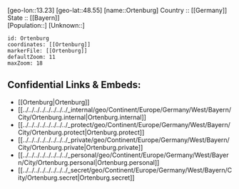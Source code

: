 ﻿---
location: [48.55,13.23] 
mapzoom: [7,12] 
mapmarker: city 
type: City
tags:
- geo/City


SpocWebEntityId: 33146
isDeleted: false
confidential: public

---
[geo-lon::13.23] 
[geo-lat::48.55] 
[name::Ortenburg] 
Country :: [[Germany]]  
State :: [[Bayern]]  
[Population::] 
[Unknown::] 


```leaflet
id: Ortenburg
coordinates: [[Ortenburg]] 
markerFile: [[Ortenburg]] 
defaultZoom: 11 
maxZoom: 18
```


## Confidential Links & Embeds: 
- [[Ortenburg|Ortenburg]]  
- [[../../../../../../../../_internal/geo/Continent/Europe/Germany/West/Bayern/City/Ortenburg.internal|Ortenburg.internal]] 
- [[../../../../../../../../_protect/geo/Continent/Europe/Germany/West/Bayern/City/Ortenburg.protect|Ortenburg.protect]] 
- [[../../../../../../../../_private/geo/Continent/Europe/Germany/West/Bayern/City/Ortenburg.private|Ortenburg.private]] 
- [[../../../../../../../../_personal/geo/Continent/Europe/Germany/West/Bayern/City/Ortenburg.personal|Ortenburg.personal]] 
- [[../../../../../../../../_secret/geo/Continent/Europe/Germany/West/Bayern/City/Ortenburg.secret|Ortenburg.secret]] 
